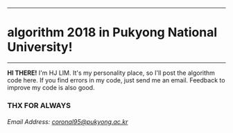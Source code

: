 *********************************************************************
# algorithm 2018 in Pukyong National University!
*********************************************************************

**HI THERE!** I'm HJ LIM. It's my personality place, so I'll post the algorithm code here.
If you find errors in my code, just send me an email. Feedback to improve my code is also good.


### THX FOR ALWAYS
###### Email Address: coronal95@pukyong.ac.kr
